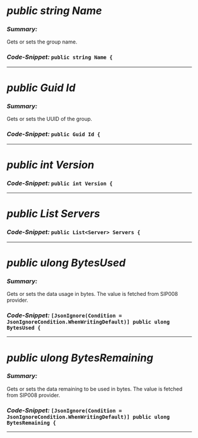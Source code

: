 # _public string Name_

### _Summary:_
Gets or sets the group name.
### _Code-Snippet:_ ``public string Name {``

---
# _public Guid Id_

### _Summary:_
Gets or sets the UUID of the group.
### _Code-Snippet:_ ``public Guid Id {``

---
# _public int Version_

### _Code-Snippet:_ ``public int Version {``

---
# _public List<Server> Servers_

### _Code-Snippet:_ ``public List<Server> Servers {``

---
# _public ulong BytesUsed_

### _Summary:_
Gets or sets the data usage in bytes.  The value is fetched from SIP008 provider.
### _Code-Snippet:_ ``[JsonIgnore(Condition = JsonIgnoreCondition.WhenWritingDefault)] public ulong BytesUsed {``

---
# _public ulong BytesRemaining_

### _Summary:_
Gets or sets the data remaining to be used in bytes.  The value is fetched from SIP008 provider.
### _Code-Snippet:_ ``[JsonIgnore(Condition = JsonIgnoreCondition.WhenWritingDefault)] public ulong BytesRemaining {``

---
